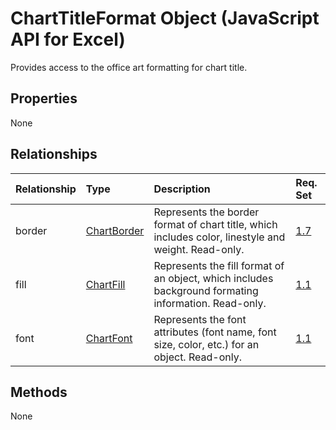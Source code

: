 # ChartTitleFormat Object (JavaScript API for Excel)

Provides access to the office art formatting for chart title.

## Properties

None

## Relationships
| Relationship | Type	|Description| Req. Set|
|:---------------|:--------|:----------|:----|
|border|[ChartBorder](chartborder.md)|Represents the border format of chart title, which includes color, linestyle and weight. Read-only.|[1.7](../requirement-sets/excel-api-requirement-sets.md)|
|fill|[ChartFill](chartfill.md)|Represents the fill format of an object, which includes background formating information. Read-only.|[1.1](../requirement-sets/excel-api-requirement-sets.md)|
|font|[ChartFont](chartfont.md)|Represents the font attributes (font name, font size, color, etc.) for an object. Read-only.|[1.1](../requirement-sets/excel-api-requirement-sets.md)|

## Methods
None

